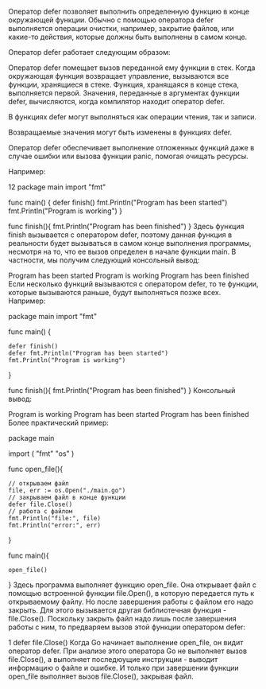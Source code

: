 Оператор defer позволяет выполнить определенную функцию в конце окружающей функции. Обычно с помощью оператора defer выполняется операции очистки, например, 
закрытие файлов, или какие-то действия, которые должны быть выполнены в самом конце.

Оператор defer работает следующим образом:

Оператор defer помещает вызов переданной ему функции в стек. Когда окружающая функция возвращает управление, вызываются все функции, хранящиеся в стеке. Функция, 
хранящаяся в конце стека, выполняется первой. Значения, переданные в аргументах функции defer, вычисляются, когда компилятор находит оператор defer.

В функциях defer могут выполняться как операции чтения, так и записи.

Возвращаемые значения могут быть изменены в функциях defer.

Оператор defer обеспечивает выполнение отложенных функций даже в случае ошибки или вызова функции panic, помогая очищать ресурсы.

Например:


12
package main
import "fmt"
 
func main() {
    defer finish()
    fmt.Println("Program has been started")
    fmt.Println("Program is working")
}
 
func finish(){
    fmt.Println("Program has been finished")
}
Здесь функция finish вызывается с оператором defer, поэтому данная функция в реальности будет вызываться в самом конце выполнения программы, несмотря на то, 
что ее вызов определен в начале функции main. В частности, мы получим следующий консольный вывод:

Program has been started
Program is working
Program has been finished
Если несколько функций вызываются с оператором defer, то те функции, которые вызываются раньше, будут выполняться позже всех. Например:


package main
import  "fmt"
 
func main() {
      
    defer finish()
    defer fmt.Println("Program has been started")
    fmt.Println("Program is working")
}
 
func finish(){
    fmt.Println("Program has been finished")
}
Консольный вывод:

Program is working
Program has been started
Program has been finished
Более практический пример:


package main 
 
import (
    "fmt"
    "os"
)
 
func open_file(){
 
    // открываем файл
    file, err := os.Open("./main.go") 
    // закрываем файл в конце функции
    defer file.Close()
    // работа с файлом
    fmt.Println("file:", file)
    fmt.Println("error:", err)
}
 
func main(){
 
    open_file()
}
Здесь программа выполняет функцию open_file. Она открывает файл с помощью встроенной функции file.Open(), в которую передается путь к открываемому файлу. 
Но после завершения работы с файлом его надо закрыть. Для этого вызывается другая библиотечная функция - file.Close(). 
Поскольку закрыть файл надо лишь после завершения работы с ним, то предваряем вызов этой функции оператором defer:

1
defer file.Close()
Когда Go начинает выполнение open_file, он видит оператор defer. При анализе этого оператора Go не выполняет вызов file.Close(),
а выполняет последюущие инструкции - выводит информацию о файле и ошибке. И только при завершении функции open_file выполняет вызов file.Close(), закрывая файл.

